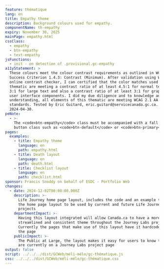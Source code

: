 ```yaml
---
feature: thématique
lang: en
title: Empathy theme
description: Background colours used for empathy.
componentName: th-empathy
expiry: November 30, 2025
mainPage: empathy.html
cssClass:
  - empathy
  - btn-empathy
  - text-empathy
jsFunctions:
  - init - on detection of .provisional.gc-empathy
a11yStatement: >
  These colours meet the colour contrast requirements as outlined in WCAG 2.1 AA
  Success Criterion 1.4.3: Contrast (Minimum). After validation using WebAIM
  online contrast checker, I can certified that the color matches used in this
  thematic are meeting a contrast ratio of at least 4.5:1 for normal text and
  3:1 for large text and also a contrast ratio of at least 3:1 for graphics and
  user interface components. I did my due diligence and to knowledge and from my
  understanding, all elements of this thematic are meeting WCAG 2.1 AA
  standards. Tested by Eric Guitard, eric.guitard@servicecanada.gc.ca.
  2024-04-30.
peNote:
  - >-
    The <code>btn-empathy</code> class must be accompanied with a fall back
    button class such as <code>btn-default</code> or <code>btn-primary</code>.
pages:
  examples:
    - title: Empathy theme
      language: en
      path: empathy.html
    - title: Death layout
      language: en
      path: death.html
    - title: Checklist layout
      language: en
      path: checklist.html
sponsor: Francis Snoddy on behalf of ESDC - Portfolio Web
changes:
  - date: 2024-12-02T00:00:00.000Z
    description: >-
      Life Journey home page layout, includes the code and an example to enable
      the home page layout to be used by current and future Life Journey
      projects
    departmentImpact: >-
      Having this layout integrated will allow Canada.ca to have a more
      streamlined and consistent theme throughout the Journey Labs projects.
      Currently the pages that make use of this layout have it hardcoded into
      the page
    publicImpact: >-
      The Public at Large, the layout makes it easy for users to know that they
      are currently on a Journey Labs project page
output: false
script: ../../../dist/GCWeb/méli-mélo/gc-thématique.js
css: ../../../dist/GCWeb/méli-mélo/gc-thématique.css
---
```

